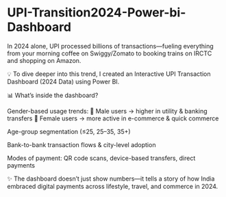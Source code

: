 # UPI-Transition2024-Power-bi-Dashboard
In 2024 alone, UPI processed billions of transactions—fueling everything from your morning coffee on Swiggy/Zomato to booking trains on IRCTC and shopping on Amazon.

💡 To dive deeper into this trend, I created an Interactive UPI Transaction Dashboard (2024 Data) using Power BI.

📊 What’s inside the dashboard?

Gender-based usage trends:
👨 Male users → higher in utility & banking transfers
👩 Female users → more active in e-commerce & quick commerce

Age-group segmentation (≤25, 25–35, 35+)

Bank-to-bank transaction flows & city-level adoption

Modes of payment: QR code scans, device-based transfers, direct payments

✨ The dashboard doesn’t just show numbers—it tells a story of how India embraced digital payments across lifestyle, travel, and commerce in 2024.
